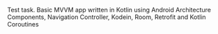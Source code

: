 Test task.
Basic MVVM app written in Kotlin using Android Architecture Components, Navigation Controller, Kodein, Room, Retrofit and Kotlin Coroutines